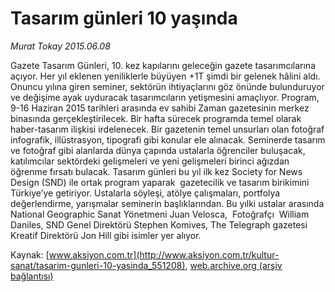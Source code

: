 # Tasarım günleri 10 yaşında

*Murat Tokay 2015.06.08*

<div class="pNewsDetailMainContent ctx_content" itemprop="articleBody">
 <p>
  Gazete Tasarım Günleri, 10. kez kapılarını geleceğin gazete tasarımcılarına açıyor. Her yıl eklenen yeniliklerle büyüyen +1T şimdi bir gelenek hâlini aldı. Onuncu yılına giren seminer, sektörün ihtiyaçlarını göz önünde bulunduruyor ve değişime ayak uyduracak tasarımcıların yetişmesini amaçlıyor. Program, 9-16 Haziran 2015 tarihleri arasında ev sahibi Zaman gazetesinin merkez binasında gerçekleştirilecek. Bir hafta sürecek programda temel olarak haber-tasarım ilişkisi irdelenecek. Bir gazetenin temel unsurları olan fotoğraf infografik, illüstrasyon, tipografi gibi konular ele alınacak. Seminerde tasarım ve fotoğraf gibi alanlarda dünya çapında ustalarla öğrenciler buluşacak, katılımcılar sektördeki gelişmeleri ve yeni gelişmeleri birinci ağızdan öğrenme fırsatı bulacak. Tasarım günleri bu yıl ilk kez Society for News Design (SND) ile ortak program yaparak  gazetecilik ve tasarım birikimini Türkiye’ye getiriyor. Ustalarla söyleşi, atölye çalışmaları, portfolya değerlendirme, yarışmalar seminerin başlıklarından. Bu yılki ustalar arasında National Geographic Sanat Yönetmeni Juan Velosca,  Fotoğrafçı  William Daniles, SND Genel Direktörü Stephen Komives, The Telegraph gazetesi Kreatif Direktörü Jon Hill gibi isimler yer alıyor.
 </p>
</div>


Kaynak: [www.aksiyon.com.tr](http://www.aksiyon.com.tr/kultur-sanat/tasarim-gunleri-10-yasinda_551208), [web.archive.org (arşiv bağlantısı)](http://web.archive.org/web/20151220001723/http://www.aksiyon.com.tr/kultur-sanat/tasarim-gunleri-10-yasinda_551208)
